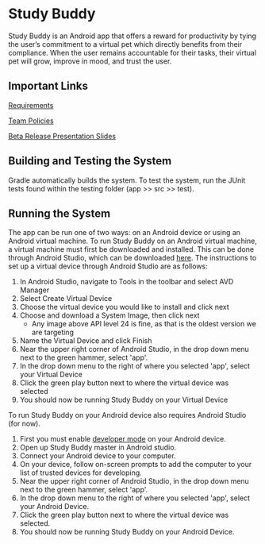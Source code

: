 # Study Buddy
Study Buddy is an Android app that offers a reward for productivity by tying the user’s commitment to a virtual pet which directly benefits from their compliance. When the user remains accountable for their tasks, their virtual pet will grow, improve in mood, and trust the user.

## Important Links
[Requirements](https://docs.google.com/document/d/17MSjLnf0IBkxtAoBxkW1J8jti30xX3Pm1pVyJA1Q3rA/edit?usp=sharing)

[Team Policies](https://docs.google.com/document/d/1g6Af2lr7RfceBt78roCZq0QuGHKQK92-_P4S3bElzJM/edit?usp=sharing)

[Beta Release Presentation Slides](https://docs.google.com/presentation/d/1c-MSeEbuZIKKDbdN7N9VCPRTijrTlrTPUW3-zUKuEPw/edit?usp=sharing)
## Building and Testing the System
Gradle automatically builds the system. To test the system, run the JUnit tests found within the testing folder (app >> src >> test).
## Running the System
The app can be run one of two ways: on an Android device or using an Android virtual machine. To run Study Buddy on an Android virtual machine, a virtual machine must first be downloaded and installed. This can be done through Android Studio, which can be downloaded [here](https://developer.android.com/studio). The instructions to set up a virtual device through Android Studio are as follows:

 1. In Android Studio, navigate to Tools in the toolbar and select AVD Manager
 2. Select Create Virtual Device
 3. Choose the virtual device you would like to install and click next
 4.  Choose and download a System Image, then click next
	 - Any image above API level 24 is fine, as that is the oldest version we are targeting
 5. Name the Virtual Device and click Finish
 6. Near the upper right corner of Android Studio, in the drop down menu next to the green hammer, select 'app'.
 7. In the drop down menu to the right of where you selected 'app', select your Virtual Device
 8. Click the green play button next to where the virtual device was selected
 9. You should now be running Study Buddy on your Virtual Device
 
To run Study Buddy on your Android device also requires Android Studio (for now). 

 1. First you must enable [developer mode](https://developer.android.com/studio/debug/dev-options) on your Android device.
 2. Open up Study Buddy master in Android studio.
 3. Connect your Android device to your computer.
 4. On your device, follow on-screen prompts to add the computer to your list of trusted devices for developing.
 5. Near the upper right corner of Android Studio, in the drop down menu next to the green hammer, select 'app'.
 6. In the drop down menu to the right of where you selected 'app', select your Android Device.
 7. Click the green play button next to where the virtual device was selected.
 8. You should now be running Study Buddy on your Android Device.
